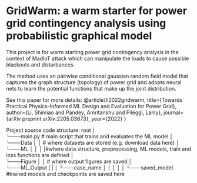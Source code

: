 # GridWarm: a warm starter for power grid contingency analysis using probabilistic graphical model

This project is for warm starting power grid contingency analysis in the context of MadIoT attack which can manipulate the loads to cause possible blackouts and disturbances.

The method uses an pairwise conditional gaussian random field model that captures the graph structure (topology) of power grid and adopts neural nets to learn the potential functions that make up the joint distribution. 

See this paper for more details:
@article{li2022gridwarm,
  title={Towards Practical Physics-Informed ML Design and Evaluation for Power Grid},
  author={Li, Shimiao and Pandey, Amritanshu and Pileggi, Larry},
  journal={arXiv preprint arXiv:2205.03673},
  year={2022}
}

Project source code structure:
root
│   
└───main.py  # main script that trains and evaluates the ML model
│
└───Data
│   │ # where datasets are stored (e.g. download data here)
│
└───ML
│   │
│   |#where data structure, preprocessing, ML models, train and loss functions are defined 
│   
└───Figure
│   │  # where output figures are saved
│  
└───ML_Output
|   |
│   └───case_name
│   │   │
│   │   └───saved_model #trained models and checkpoints are saved here



